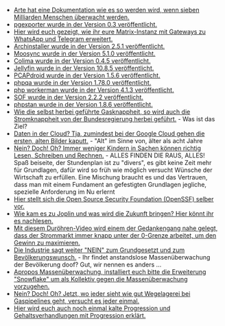 * [Arte hat eine Dokumentation wie es so werden wird, wenn sieben Milliarden Menschen überwacht werden.](https://www.youtube.com/watch?v=Os9Nfim4KAI)
* [pgexporter wurde in der Version 0.3 veröffentlicht.](https://www.postgresql.org/about/news/pgexporter-03-2513/)
* [Hier wird euch gezeigt, wie ihr eure Matrix-Instanz mit Gateways zu WhatsApp und Telegram erweitert.](https://goneuland.de/matrix-gateways-zu-anderen-diensten-wie-whatsapp-telegram-bereitstellen/)
* [Archinstaller wurde in der Version 2.5.1 veröffentlicht.](https://github.com/archlinux/archinstall/releases/tag/v2.5.1)
* [Moosync wurde in der Version 5.1.0 veröffentlicht.](https://github.com/Moosync/Moosync/releases/tag/v5.1.0)
* [Colima wurde in der Version 0.4.5 veröffentlicht.](https://github.com/abiosoft/colima/releases/tag/v0.4.5)
* [Jellyfin wurde in der Version 10.8.5 veröffentlicht.](https://github.com/jellyfin/jellyfin/releases/tag/v10.8.5)
* [PCAPdroid wurde in der Version 1.5.6 veröffentlicht.](https://github.com/emanuele-f/PCAPdroid/releases/tag/v1.5.6)
* [phpqa wurde in der Version 1.78.0 veröffentlicht.](https://github.com/jakzal/phpqa/releases/tag/v1.78.0)
* [php workerman wurde in der Version 4.1.3 veröffentlicht.](https://github.com/walkor/workerman/releases/tag/v4.1.3)
* [SOF wurde in der Version 2.2.2 veröffentlicht.](https://github.com/thesofproject/sof/releases/tag/v2.2.2)
* [phpstan wurde in der Version 1.8.6 veröffentlicht.](https://github.com/phpstan/phpstan/releases/tag/1.8.6)
* [Wie die selbst herbei geführte Gasknappheit, so wird auch die Stromknappheit von der Bundesregierung herbei geführt.](https://blog.fefe.de/?ts=9dcf9610) - Was ist das Ziel?
* [Daten in der Cloud? Tja, zumindest bei der Google Cloud gehen die ersten, alten Bilder kaputt.](https://blog.fefe.de/?ts=9dcf946b) - "Alt" im Sinne von, älter als acht Jahre
* [Nein? Doch! Oh? Immer weniger Kindern in Sachen können richtig Lesen, Schreiben und Rechnen.](https://www.bildung.sachsen.de/blog/index.php/2022/09/26/lesen-schreiben-und-rechnen-so-wichtig-wie-nie/) - ALLES FINDEN DIE RAUS, ALLES! Spaß beiseite, der Stundenplan ist zu "divers", es gibt keine Zeit mehr für Grundlagen, dafür wird so früh wie möglich versucht Wünsche der Wirtschaft zu erfüllen. Eine Mischung braucht es und das Vertrauen, dass man mit einem Fundament an gefestigten Grundlagen jegliche, spezielle Anforderung im Nu erlernt
* [Hier stellt sich die Open Source Security Foundation (OpenSSF) selber vor.](https://opensource.com/article/22/9/openssf-open-source-software-security)
* [Wie kam es zu Joplin und was wird die Zukunft bringen? Hier könnt ihr es nachlesen.](https://opensource.com/article/22/9/joplin-interview)
* [Mit diesem Duröhren-Video wird einem der Gedankengang nahe gelegt, dass der Strommarkt immer knapp unter der 0-Grenze arbeitet, um den Gewinn zu maximieren.](https://www.youtube.com/watch?v=6VC_6mG0-9U)
* [Die Industrie sagt weiter "NEIN" zum Grundgesetzt und zum Bevölkerungswunsch.](https://netzpolitik.org/2022/quick-freeze-und-login-falle-was-kommt-nach-der-vorratsdatenspeicherung/) - Ihr findet anstandslose Massenüberwachung der Bevölkerung doof? Gut, wir nennen es anders ...
* [Apropos Massenüberwachung, installiert euch bitte die Erweiterung "Snowflake" um als Kollektiv gegen die Massenüberwachung vorzugehen.](https://netzpolitik.org/2022/zensurumgehung-mit-einem-klick-unzensiertes-netz-und-anonymitaet-spenden/)
* [Nein? Doch! Oh? Jetzt, wo jeder sieht wie gut Wegelagerei bei Gaspipelines geht, versucht es jeder einmal.](https://blog.fefe.de/?ts=9dcc4e6d)
* [Hier wird euch auch noch einmal kalte Progression und Gehaltsverhandlungen mit Progression erklärt.](https://www.youtube.com/watch?v=94lWkmKTTOw)

